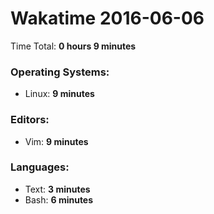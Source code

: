 # Wakatime 2016-06-06

Time Total: **0 hours 9 minutes**

### Operating Systems:
- Linux: **9 minutes** 

### Editors:
- Vim: **9 minutes** 

### Languages:
- Text: **3 minutes** 
- Bash: **6 minutes** 

